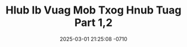 ---
layout: movie-video-data
date: 2025-03-01 21:25:08 -0710
categories: movie

# Site Attributes
title: "Hlub Ib Vuag Mob Txog Hnub Tuag Part 1,2"
permalink: "/movie/Hlub_Ib_Vuag_Mob_Txog_Hnub_Tuag_Part_1,2"

# Movie Attributes
synopsis: ""
producer: "Koomsiab Entertainment"
director: ""
writer: ""
video_link: ""
genre: "Romance"
year: "2009"
release_type: "DVD"
storage: "Center for Hmong Studies"
thumbnail: "/assets/images/movie_thumbnails/Hlub Ib Vuag Mob Txog Hnub Tuag Part 1,2.jpeg"
publishing_company: "Koomsiab Entertainment"

# Sequels + Parts
base_movie: "Hlub Koj Tag Ib Txhis Part 1"
total_parts: 0
sequel: ""

# Movie Cast
cast:
- name: "Txhaij Muas"
- name: "Yaj Vaj"
---